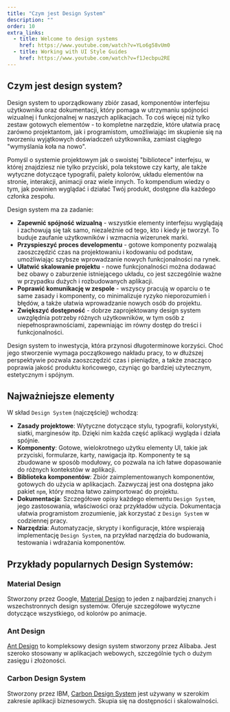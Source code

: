 ```yaml
---
title: "Czym jest Design System"
description: ""
order: 10
extra_links:
  - title: Welcome to design systems
    href: https://www.youtube.com/watch?v=YLo6g58vUm0
  - title: Working with UI Style Guides
    href: https://www.youtube.com/watch?v=f1Jecbpu2RE
---
```


## Czym jest design system?

Design system to uporządkowany zbiór zasad, komponentów interfejsu użytkownika oraz dokumentacji, który pomaga w utrzymaniu spójności wizualnej i funkcjonalnej w naszych aplikacjach. To coś więcej niż tylko zestaw gotowych elementów - to kompletne narzędzie, które ułatwia pracę zarówno projektantom, jak i programistom, umożliwiając im skupienie się na tworzeniu wyjątkowych doświadczeń użytkownika, zamiast ciągłego "wymyślania koła na nowo".

Pomyśl o systemie projektowym jak o swoistej "bibliotece" interfejsu, w której znajdziesz nie tylko przyciski, pola tekstowe czy karty, ale także wytyczne dotyczące typografii, palety kolorów, układu elementów na stronie, interakcji, animacji oraz wiele innych. To kompendium wiedzy o tym, jak powinien wyglądać i działać Twój produkt, dostępne dla każdego członka zespołu.

Design system ma za zadanie:

- **Zapewnić spójność wizualną** - wszystkie elementy interfejsu wyglądają i zachowują się tak samo, niezależnie od tego, kto i kiedy je tworzył. To buduje zaufanie użytkowników i wzmacnia wizerunek marki.
- **Przyspieszyć proces developmentu** - gotowe komponenty pozwalają zaoszczędzić czas na projektowaniu i kodowaniu od podstaw, umożliwiając szybsze wprowadzanie nowych funkcjonalności na rynek.
- **Ułatwić skalowanie projektu** - nowe funkcjonalności można dodawać bez obawy o zaburzenie istniejącego układu, co jest szczególnie ważne w przypadku dużych i rozbudowanych aplikacji.
- **Poprawić komunikację w zespole** - wszyscy pracują w oparciu o te same zasady i komponenty, co minimalizuje ryzyko nieporozumień i błędów, a także ułatwia wprowadzanie nowych osób do projektu.
- **Zwiększyć dostępność** - dobrze zaprojektowany design system uwzględnia potrzeby różnych użytkowników, w tym osób z niepełnosprawnościami, zapewniając im równy dostęp do treści i funkcjonalności.

Design system to inwestycja, która przynosi długoterminowe korzyści. Choć jego stworzenie wymaga początkowego nakładu pracy, to w dłuższej perspektywie pozwala zaoszczędzić czas i pieniądze, a także znacząco poprawia jakość produktu końcowego, czyniąc go bardziej użytecznym, estetycznym i spójnym.

## Najważniejsze elementy

W skład `Design System` (najczęściej) wchodzą:

- **Zasady projektowe**: Wytyczne dotyczące stylu, typografii, kolorystyki, siatki, marginesów itp. Dzięki nim każda część aplikacji wygląda i działa spójnie.
- **Komponenty**: Gotowe, wielokrotnego użytku elementy UI, takie jak przyciski, formularze, karty, nawigacja itp. Komponenty te są zbudowane w sposób modułowy, co pozwala na ich łatwe dopasowanie do różnych kontekstów w aplikacji.
- **Biblioteka komponentów**: Zbiór zaimplementowanych komponentów, gotowych do użycia w aplikacjach. Zazwyczaj jest ona dostępna jako pakiet `npm`, który można łatwo zaimportować do projektu.
- **Dokumentacja**: Szczegółowe opisy każdego elementu `Design System`, jego zastosowania, właściwości oraz przykładów użycia. Dokumentacja ułatwia programistom zrozumienie, jak korzystać z `Design System` w codziennej pracy.
- **Narzędzia**: Automatyzacje, skrypty i konfiguracje, które wspierają implementację `Design System`, na przykład narzędzia do budowania, testowania i wdrażania komponentów.

## Przykłady popularnych Design Systemów:

### Material Design

Stworzony przez Google, [Material Design](https://m3.material.io/) to jeden z najbardziej znanych i wszechstronnych design systemów. Oferuje szczegółowe wytyczne dotyczące wszystkiego, od kolorów po animacje.

### Ant Design

[Ant Design](https://ant.design/) to kompleksowy design system stworzony przez Alibaba. Jest szeroko stosowany w aplikacjach webowych, szczególnie tych o dużym zasięgu i złożoności.

### Carbon Design System

Stworzony przez IBM, [Carbon Design System](https://carbondesignsystem.com/) jest używany w szerokim zakresie aplikacji biznesowych. Skupia się na dostępności i skalowalności.
